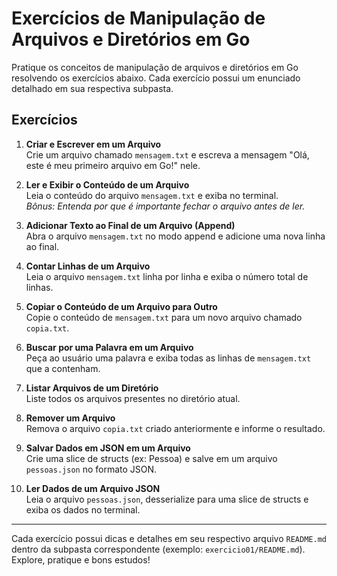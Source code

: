 # Exercícios de Manipulação de Arquivos e Diretórios em Go

Pratique os conceitos de manipulação de arquivos e diretórios em Go resolvendo os exercícios abaixo. Cada exercício possui um enunciado detalhado em sua respectiva subpasta.

## Exercícios

1. **Criar e Escrever em um Arquivo**  
   Crie um arquivo chamado `mensagem.txt` e escreva a mensagem "Olá, este é meu primeiro arquivo em Go!" nele.

2. **Ler e Exibir o Conteúdo de um Arquivo**  
   Leia o conteúdo do arquivo `mensagem.txt` e exiba no terminal.  
   _Bônus: Entenda por que é importante fechar o arquivo antes de ler._

3. **Adicionar Texto ao Final de um Arquivo (Append)**  
   Abra o arquivo `mensagem.txt` no modo append e adicione uma nova linha ao final.

4. **Contar Linhas de um Arquivo**  
   Leia o arquivo `mensagem.txt` linha por linha e exiba o número total de linhas.

5. **Copiar o Conteúdo de um Arquivo para Outro**  
   Copie o conteúdo de `mensagem.txt` para um novo arquivo chamado `copia.txt`.

6. **Buscar por uma Palavra em um Arquivo**  
   Peça ao usuário uma palavra e exiba todas as linhas de `mensagem.txt` que a contenham.

7. **Listar Arquivos de um Diretório**  
   Liste todos os arquivos presentes no diretório atual.

8. **Remover um Arquivo**  
   Remova o arquivo `copia.txt` criado anteriormente e informe o resultado.

9. **Salvar Dados em JSON em um Arquivo**  
   Crie uma slice de structs (ex: Pessoa) e salve em um arquivo `pessoas.json` no formato JSON.

10. **Ler Dados de um Arquivo JSON**  
    Leia o arquivo `pessoas.json`, desserialize para uma slice de structs e exiba os dados no terminal.

---

Cada exercício possui dicas e detalhes em seu respectivo arquivo `README.md` dentro da subpasta correspondente (exemplo: `exercicio01/README.md`).  
Explore, pratique e bons estudos! 